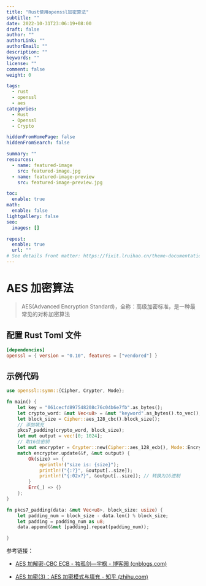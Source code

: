 ```yaml
---
title: "Rust使用openssl加密算法"
subtitle: ""
date: 2022-10-31T23:06:19+08:00
draft: false
author: ""
authorLink: ""
authorEmail: ""
description: ""
keywords: ""
license: ""
comment: false
weight: 0

tags:
  - rust
  - openssl
  - aes
categories:
  - Rust
  - Openssl
  - Crypto

hiddenFromHomePage: false
hiddenFromSearch: false

summary: ""
resources:
  - name: featured-image
    src: featured-image.jpg
  - name: featured-image-preview
    src: featured-image-preview.jpg

toc:
  enable: true
math:
  enable: false
lightgallery: false
seo:
  images: []

repost:
  enable: true
  url: ""
# See details front matter: https://fixit.lruihao.cn/theme-documentation-content/#front-matter
---
```


<!--more-->

# AES 加密算法

> AES(Advanced Encryption Standard)，全称：高级加密标准，是一种最常见的对称加密算法

## 配置 Rust Toml 文件

```toml
[dependencies]
openssl = { version = "0.10", features = ["vendored"] }
```

## 示例代码

```rust
use openssl::symm::{Cipher, Crypter, Mode};

fn main() {
    let key = "061cecfd897548208c76c04b6e7fb".as_bytes();
    let crypto_word: &mut Vec<u8> = &mut "keyword".as_bytes().to_vec();
    let block_size = Cipher::aes_128_cbc().block_size();
    // 添加填充
    pkcs7_padding(crypto_word, block_size);
    let mut output = vec![0; 1024];
    // 取16位密钥
    let mut encrypter = Crypter::new(Cipher::aes_128_ecb(), Mode::Encrypt, &key[..16], None).unwrap();
    match encrypter.update(&f, &mut output) {
        Ok(size) => {
            eprintln!("size is: {size}");
            println!("{:?}", &output[..size]);
            println!("{:02x?}", &output[..size]); // 转换为16进制
        }
        Err(_) => {}
    };
}

fn pkcs7_padding(data: &mut Vec<u8>, block_size: usize) {
    let padding_num = block_size - data.len() % block_size;
    let padding = padding_num as u8;
    data.append(&mut [padding].repeat(padding_num));

}

```

参考链接：

- [AES 加解密-CBC ECB - 独孤剑—宇枫 - 博客园 (cnblogs.com)](https://www.cnblogs.com/xzj8023tp/p/12970790.html)

- [AES 加密(3)：AES 加密模式与填充 - 知乎 (zhihu.com)](https://zhuanlan.zhihu.com/p/131324301)
